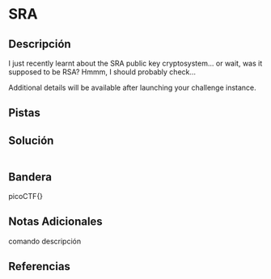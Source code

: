# SRA

## Descripción
I just recently learnt about the SRA public key cryptosystem... or wait, was it supposed to be RSA? Hmmm, I should probably check...

Additional details will be available after launching your challenge instance.
## Pistas

## Solución
```bash

```
## Bandera
picoCTF{}

## Notas Adicionales 
comando          descripción

## Referencias